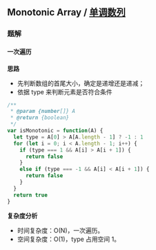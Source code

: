 ## Monotonic Array / [单调数列](https://leetcode-cn.com/problems/monotonic-array/)

### 题解
#### 一次遍历
**思路**
+ 先判断数组的首尾大小，确定是递增还是递减；
+ 依据 type 来判断元素是否符合条件

```js
/**
 * @param {number[]} A
 * @return {boolean}
 */
var isMonotonic = function(A) {
  let type = A[0] > A[A.length - 1] ? -1 : 1
  for (let i = 0; i < A.length - 1; i++) {
    if (type === 1 && A[i] > A[i + 1]) {
      return false
    } 
    else if (type === -1 && A[i] < A[i + 1]) {
      return false
    }
  }
  return true
}
```

**复杂度分析**
+ 时间复杂度：O(N)，一次遍历。
+ 空间复杂度：O(1)，type 占用空间 1。